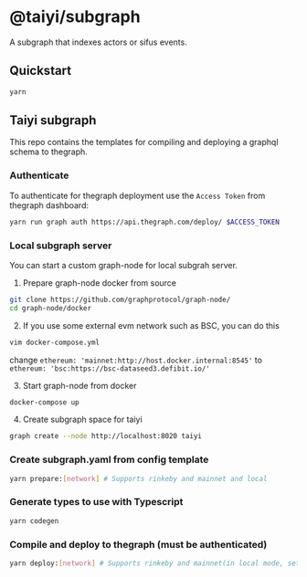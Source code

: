 # @taiyi/subgraph

A subgraph that indexes actors or sifus events.

## Quickstart

```sh
yarn
```

## Taiyi subgraph

This repo contains the templates for compiling and deploying a graphql schema to thegraph.

### Authenticate

To authenticate for thegraph deployment use the `Access Token` from thegraph dashboard:

```sh
yarn run graph auth https://api.thegraph.com/deploy/ $ACCESS_TOKEN
```

### Local subgraph server

You can start a custom graph-node for local subgrah server.

1. Prepare graph-node docker from source
```sh
git clone https://github.com/graphprotocol/graph-node/
cd graph-node/docker
```

2. If you use some external evm network such as BSC, you can do this 
```sh
vim docker-compose.yml
```
change `ethereum: 'mainnet:http://host.docker.internal:8545'` to `ethereum: 'bsc:https://bsc-dataseed3.defibit.io/'`

3. Start graph-node from docker
```sh
docker-compose up
```

4. Create subgraph space for taiyi
```sh
graph create --node http://localhost:8020 taiyi
```

### Create subgraph.yaml from config template

```sh
yarn prepare:[network] # Supports rinkeby and mainnet and local
```

### Generate types to use with Typescript

```sh
yarn codegen
```

### Compile and deploy to thegraph (must be authenticated)

```sh
yarn deploy:[network] # Supports rinkeby and mainnet(in local mode, set mainnet in graph-node docker)
```

